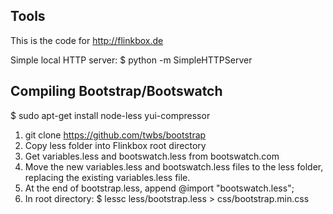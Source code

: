 ## Tools ##
This is the code for http://flinkbox.de


Simple local HTTP server:
$ python -m SimpleHTTPServer

## Compiling Bootstrap/Bootswatch
$ sudo apt-get install node-less yui-compressor

1. git clone https://github.com/twbs/bootstrap
1. Copy less folder into Flinkbox root directory
1. Get variables.less and bootswatch.less from bootswatch.com
1. Move the new variables.less and bootswatch.less files to the less folder, replacing the existing variables.less file.
1. At the end of bootstrap.less, append @import "bootswatch.less";
1. In root directory:
$ lessc less/bootstrap.less > css/bootstrap.min.css


